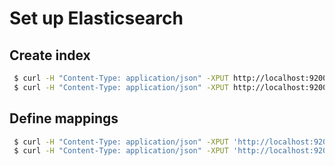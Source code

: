 # Set up Elasticsearch

## Create index

```bash
 $ curl -H "Content-Type: application/json" -XPUT http://localhost:9200/tweet?pretty -d @analysis.json
 $ curl -H "Content-Type: application/json" -XPUT http://localhost:9200/geo?pretty -d @analysis.json
```

## Define mappings

```bash
 $ curl -H "Content-Type: application/json" -XPUT 'http://localhost:9200/tweet/_mapping?pretty' -d @tweet.json
 $ curl -H "Content-Type: application/json" -XPUT 'http://localhost:9200/tweet/_mapping?pretty' -d @geo.json
```
